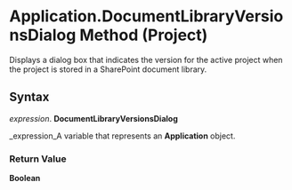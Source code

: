 
# Application.DocumentLibraryVersionsDialog Method (Project)

Displays a dialog box that indicates the version for the active project when the project is stored in a SharePoint document library.


## Syntax

 _expression_. **DocumentLibraryVersionsDialog**

 _expression_A variable that represents an  **Application** object.


### Return Value

 **Boolean**

